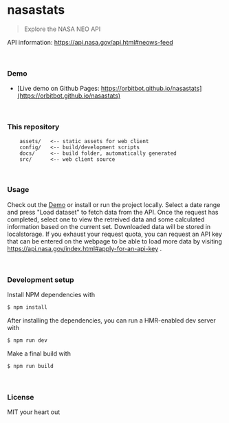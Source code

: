 # nasastats
> Explore the NASA NEO API

API information: https://api.nasa.gov/api.html#neows-feed

<br>

### Demo

- [Live demo on Github Pages: https://orbitbot.github.io/nasastats](https://orbitbot.github.io/nasastats)

<br>

### This repository

```
    assets/   <-- static assets for web client
    config/   <-- build/development scripts
    docs/     <-- build folder, automatically generated
    src/      <-- web client source
```

<br>

### Usage

Check out the [Demo](https://orbitbot.github.io/nasastats) or install or run the project locally. Select a date range and press "Load dataset" to fetch data from the API. Once the request has completed, select one to view the retreived data and some calculated information based on the current set. Downloaded data will be stored in localstorage. If you exhaust your request quota, you can request an API key that can be entered on the webpage to be able to load more data by visiting https://api.nasa.gov/index.html#apply-for-an-api-key .

<br>

### Development setup

Install NPM dependencies with

```sh
$ npm install
```

After installing the dependencies, you can run a HMR-enabled dev server with

```sh
$ npm run dev
```

Make a final build with

```sh
$ npm run build
```

<br>

### License

MIT your heart out
